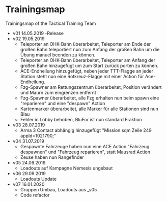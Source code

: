 # Trainingsmap
Trainingsmap of the Tactical Training Team

- v01 14.05.2019
    -Release
- v02 19.05.2019
    - Teleporter an OHK-Bahn überarbeitet, Teleporter am Ende der großen Bahn teleportiert nun zum Anfang der großen Bahn um die Übung manuel beenden zu können.
    - Teleporter an OHK-Bahn überarbeitet, Teleporter am Anfang der großen Bahn hinzugefügt um zum Start zurück porten zu können.
    - ACE-Endheilung hinzugefügt, neben jeder TTT-Flagge an jeder Station steht nun eine Rotkreuz-Flagge mit einer Action für Ace-Endheilung.
    - Fzg-Spawner am Rettungszentrum überarbeitet, Position verändert und Maurn zum eingrenzen entfernt
    - Fzg-Spawner überarbeitet, alle Fzg erhalten nun beim spawn eine "reparieren" und eine "despawn" Action
    - Kartenmarker überarbeitet, alle Marker für alle Stationen sind nun Blau
    - Fehler in Lobby behoben, BluFor ist nun standard Fraktion
- v03 28.07.2019
    - Arma 3 Contact abhängig hinzugefügt "Mission.sqm Zeile 249 appId=1021790;"
- v04 31.07.2019
    - Gespawnte Fahrzeuge haben nun eine ACE Action "Fahrzeug despawnen" und "Fahrzeug reparieren", statt Mausrad Action
    - Zeuse haben nun Rangefinder
- v05 24.09.2019
    - Loadouts auf Kampagne Nemesis ungebaut
- v06 29.09.2019
    - Loadouts Update
- v07 16.01.2020
    - Gruppen Umbau, Loadouts aus _v05
    - Code refactor
